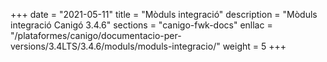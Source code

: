 +++
date        = "2021-05-11"
title       = "Mòduls integració"
description = "Mòduls integració Canigó 3.4.6"
sections    = "canigo-fwk-docs"
enllac		= "/plataformes/canigo/documentacio-per-versions/3.4LTS/3.4.6/moduls/moduls-integracio/"
weight		= 5
+++
